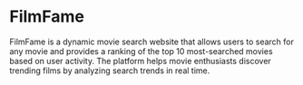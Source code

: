 # FilmFame
FilmFame is a dynamic movie search website that allows users to search for any movie and provides a ranking of the top 10 most-searched movies based on user activity. The platform helps movie enthusiasts discover trending films by analyzing search trends in real time.
